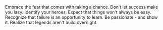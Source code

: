 Embrace the fear that comes with taking a chance.
Don't let success make you lazy.
Identify your heroes.
Expect that things won't always be easy.
Recognize that failure is an opportunity to learn.
Be passionate - and show it.
Realize that legends aren't build overnight.